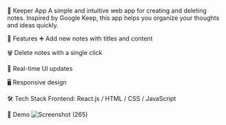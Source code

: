 
📝 Keeper App
A simple and intuitive web app for creating and deleting notes. Inspired by Google Keep, this app helps you organize your thoughts and ideas quickly.

🚀 Features
➕ Add new notes with titles and content

🗑️ Delete notes with a single click

💾 Real-time UI updates

🖥️ Responsive design

🛠️ Tech Stack
Frontend: React.js / HTML / CSS / JavaScript




📸 Demo
![Screenshot (265)](https://github.com/user-attachments/assets/83bcc4f9-2f62-4a35-9f22-cb8e8298c5b7)
